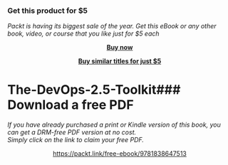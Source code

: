 
### Get this product for $5

<i>Packt is having its biggest sale of the year. Get this eBook or any other book, video, or course that you like just for $5 each</i>


<b><p align='center'>[Buy now](https://packt.link/9781838647513)</p></b>


<b><p align='center'>[Buy similar titles for just $5](https://subscription.packtpub.com/search)</p></b>


# The-DevOps-2.5-Toolkit### Download a free PDF

 <i>If you have already purchased a print or Kindle version of this book, you can get a DRM-free PDF version at no cost.<br>Simply click on the link to claim your free PDF.</i>
<p align="center"> <a href="https://packt.link/free-ebook/9781838647513">https://packt.link/free-ebook/9781838647513 </a> </p>